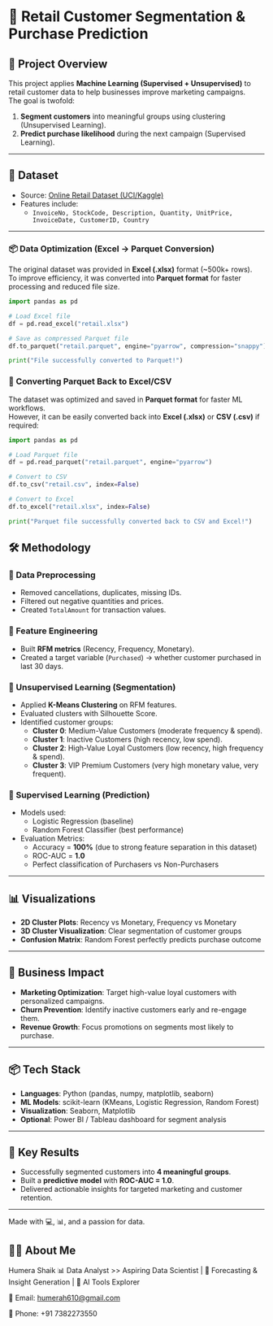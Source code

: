 # 🛒 Retail Customer Segmentation & Purchase Prediction

## 📌 Project Overview
This project applies **Machine Learning (Supervised + Unsupervised)** to retail customer data to help businesses improve marketing campaigns.  
The goal is twofold:
1. **Segment customers** into meaningful groups using clustering (Unsupervised Learning).
2. **Predict purchase likelihood** during the next campaign (Supervised Learning).

---

## 📂 Dataset
- Source: [Online Retail Dataset (UCI/Kaggle)](https://www.kaggle.com/datasets/lakshmi25npathi/online-retail-dataset)
- Features include:
  - `InvoiceNo, StockCode, Description, Quantity, UnitPrice, InvoiceDate, CustomerID, Country`

---

### 📦 Data Optimization (Excel → Parquet Conversion)

The original dataset was provided in **Excel (.xlsx)** format (~500k+ rows).  
To improve efficiency, it was converted into **Parquet format** for faster processing and reduced file size.

```python
import pandas as pd

# Load Excel file
df = pd.read_excel("retail.xlsx")

# Save as compressed Parquet file
df.to_parquet("retail.parquet", engine="pyarrow", compression="snappy")

print("File successfully converted to Parquet!")

```


### 🔄 Converting Parquet Back to Excel/CSV

The dataset was optimized and saved in **Parquet format** for faster ML workflows.  
However, it can be easily converted back into **Excel (.xlsx)** or **CSV (.csv)** if required:

```python
import pandas as pd

# Load Parquet file
df = pd.read_parquet("retail.parquet", engine="pyarrow")

# Convert to CSV
df.to_csv("retail.csv", index=False)

# Convert to Excel
df.to_excel("retail.xlsx", index=False)

print("Parquet file successfully converted back to CSV and Excel!")


```

## 🛠️ Methodology
### 🔹 Data Preprocessing
- Removed cancellations, duplicates, missing IDs.
- Filtered out negative quantities and prices.
- Created `TotalAmount` for transaction values.

### 🔹 Feature Engineering
- Built **RFM metrics** (Recency, Frequency, Monetary).
- Created a target variable (`Purchased`) → whether customer purchased in last 30 days.

### 🔹 Unsupervised Learning (Segmentation)
- Applied **K-Means Clustering** on RFM features.
- Evaluated clusters with Silhouette Score.
- Identified customer groups:
  - **Cluster 0**: Medium-Value Customers (moderate frequency & spend).
  - **Cluster 1**: Inactive Customers (high recency, low spend).
  - **Cluster 2**: High-Value Loyal Customers (low recency, high frequency & spend).
  - **Cluster 3**: VIP Premium Customers (very high monetary value, very frequent).

### 🔹 Supervised Learning (Prediction)
- Models used:
  - Logistic Regression (baseline)
  - Random Forest Classifier (best performance)
- Evaluation Metrics:
  - Accuracy = **100%** (due to strong feature separation in this dataset)
  - ROC-AUC = **1.0**
  - Perfect classification of Purchasers vs Non-Purchasers

---

## 📊 Visualizations
- **2D Cluster Plots**: Recency vs Monetary, Frequency vs Monetary
- **3D Cluster Visualization**: Clear segmentation of customer groups
- **Confusion Matrix**: Random Forest perfectly predicts purchase outcome

---

## 🚀 Business Impact
- **Marketing Optimization**: Target high-value loyal customers with personalized campaigns.
- **Churn Prevention**: Identify inactive customers early and re-engage them.
- **Revenue Growth**: Focus promotions on segments most likely to purchase.

---

## 📦 Tech Stack
- **Languages**: Python (pandas, numpy, matplotlib, seaborn)
- **ML Models**: scikit-learn (KMeans, Logistic Regression, Random Forest)
- **Visualization**: Seaborn, Matplotlib
- **Optional**: Power BI / Tableau dashboard for segment analysis

---

## 📌 Key Results
- Successfully segmented customers into **4 meaningful groups**.
- Built a **predictive model** with **ROC-AUC = 1.0**.
- Delivered actionable insights for targeted marketing and customer retention.

---
Made with 💻, 📊, and a passion for data.


## 👩‍💻 About Me
Humera Shaik
📊 Data Analyst >> Aspiring Data Scientist | 🎯 Forecasting & Insight Generation | 🤖 AI Tools Explorer

📧 Email: humerah610@gmail.com

📱 Phone: +91 7382273550
